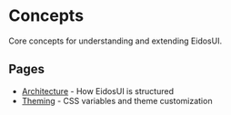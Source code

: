 # Concepts

Core concepts for understanding and extending EidosUI.

## Pages

- [Architecture](/concepts/architecture) - How EidosUI is structured
- [Theming](/concepts/theming) - CSS variables and theme customization